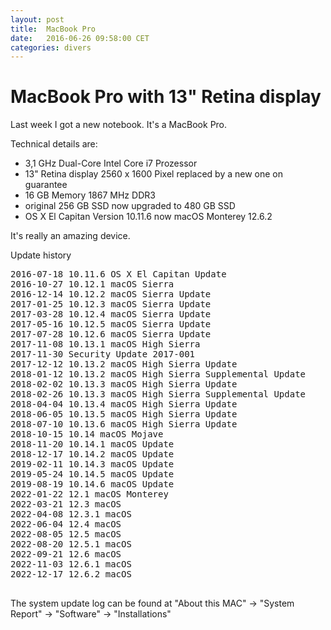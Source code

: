 ```yaml
---
layout: post
title:  MacBook Pro
date:   2016-06-26 09:58:00 CET
categories: divers
---
```


# MacBook Pro with 13" Retina display

Last week I got a new notebook. It's a MacBook Pro.

Technical details are:

* 3,1 GHz Dual-Core Intel Core i7 Prozessor
* 13" Retina display 2560 x 1600 Pixel replaced by a new one on guarantee
* 16 GB Memory 1867 MHz DDR3
* original 256 GB SSD now upgraded to 480 GB SSD
* OS X El Capitan Version 10.11.6 now macOS Monterey 12.6.2

It's really an amazing device.


Update history

<pre>
2016-07-18 10.11.6 OS X El Capitan Update
2016-10-27 10.12.1 macOS Sierra
2016-12-14 10.12.2 macOS Sierra Update
2017-01-25 10.12.3 macOS Sierra Update
2017-03-28 10.12.4 macOS Sierra Update
2017-05-16 10.12.5 macOS Sierra Update
2017-07-28 10.12.6 macOS Sierra Update
2017-11-08 10.13.1 macOS High Sierra
2017-11-30 Security Update 2017-001
2017-12-12 10.13.2 macOS High Sierra Update
2018-01-12 10.13.2 macOS High Sierra Supplemental Update
2018-02-02 10.13.3 macOS High Sierra Update
2018-02-26 10.13.3 macOS High Sierra Supplemental Update
2018-04-04 10.13.4 macOS High Sierra Update
2018-06-05 10.13.5 macOS High Sierra Update
2018-07-10 10.13.6 macOS High Sierra Update
2018-10-15 10.14 macOS Mojave
2018-11-20 10.14.1 macOS Update
2018-12-17 10.14.2 macOS Update
2019-02-11 10.14.3 macOS Update
2019-05-24 10.14.5 macOS Update
2019-08-19 10.14.6 macOS Update
2022-01-22 12.1 macOS Monterey
2022-03-21 12.3 macOS
2022-04-08 12.3.1 macOS
2022-06-04 12.4 macOS
2022-08-05 12.5 macOS
2022-08-20 12.5.1 macOS
2022-09-21 12.6 macOS
2022-11-03 12.6.1 macOS
2022-12-17 12.6.2 macOS

</pre>

The system update log can be found at "About this MAC" -> "System Report" -> "Software" -> "Installations"
